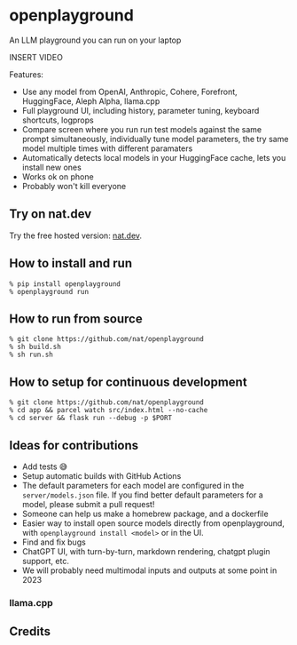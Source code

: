 # openplayground

An LLM playground you can run on your laptop

INSERT VIDEO

Features:
- Use any model from OpenAI, Anthropic, Cohere, Forefront, HuggingFace, Aleph Alpha, llama.cpp
- Full playground UI, including history, parameter tuning, keyboard shortcuts, logprops
- Compare screen where you run run test models against the same prompt simultaneously, individually tune model parameters, the try same model multiple times with different paramaters
- Automatically detects local models in your HuggingFace cache, lets you install new ones
- Works ok on phone
- Probably won't kill everyone

## Try on nat.dev

Try the free hosted version: [nat.dev](https://nat.dev).

## How to install and run

```
% pip install openplayground
% openplayground run
```

## How to run from source

```
% git clone https://github.com/nat/openplayground
% sh build.sh
% sh run.sh
```

## How to setup for continuous development
```
% git clone https://github.com/nat/openplayground
% cd app && parcel watch src/index.html --no-cache
% cd server && flask run --debug -p $PORT
```



## Ideas for contributions

- Add tests 😅
- Setup automatic builds with GitHub Actions
- The default parameters for each model are configured in the `server/models.json` file. If you find better default parameters for a model, please submit a pull request!
- Someone can help us make a homebrew package, and a dockerfile
- Easier way to install open source models directly from openplayground, with `openplayground install <model>` or in the UI.
- Find and fix bugs
- ChatGPT UI, with turn-by-turn, markdown rendering, chatgpt plugin support, etc.
- We will probably need multimodal inputs and outputs at some point in 2023

### llama.cpp

## Credits

